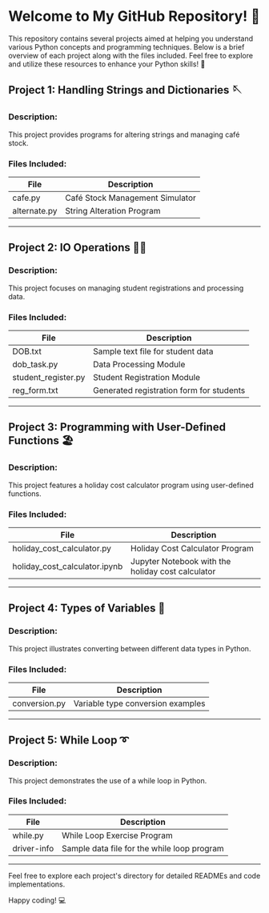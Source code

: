# Welcome to My GitHub Repository! :rocket:

This repository contains several projects aimed at helping you understand various Python concepts and programming techniques. Below is a brief overview of each project along with the files included. Feel free to explore and utilize these resources to enhance your Python skills! :book:

## Project 1: Handling Strings and Dictionaries :sewing_needle:

### Description:
This project provides programs for altering strings and managing café stock.

### Files Included:
| File            | Description                            |
|-----------------|----------------------------------------|
| cafe.py         | Café Stock Management Simulator       |
| alternate.py    | String Alteration Program             |

---

## Project 2: IO Operations :woman_student:

### Description:
This project focuses on managing student registrations and processing data.

### Files Included:
| File               | Description                                     |
|--------------------|-------------------------------------------------|
| DOB.txt            | Sample text file for student data               |
| dob_task.py        | Data Processing Module                         |
| student_register.py| Student Registration Module                    |
| reg_form.txt       | Generated registration form for students       |

---

## Project 3: Programming with User-Defined Functions :beach_umbrella:

### Description:
This project features a holiday cost calculator program using user-defined functions.

### Files Included:
| File                           | Description                                       |
|--------------------------------|---------------------------------------------------|
| holiday_cost_calculator.py     | Holiday Cost Calculator Program                   |
| holiday_cost_calculator.ipynb  | Jupyter Notebook with the holiday cost calculator|

---

## Project 4: Types of Variables :dizzy:

### Description:
This project illustrates converting between different data types in Python.

### Files Included:
| File                   | Description                                  |
|------------------------|----------------------------------------------|
| conversion.py          | Variable type conversion examples            |

---

## Project 5: While Loop :curly_loop:

### Description:
This project demonstrates the use of a while loop in Python.

### Files Included:
| File       | Description                                |
|------------|--------------------------------------------|
| while.py   | While Loop Exercise Program                |
| driver-info| Sample data file for the while loop program|

---

Feel free to explore each project's directory for detailed READMEs and code implementations.

Happy coding! :computer:
